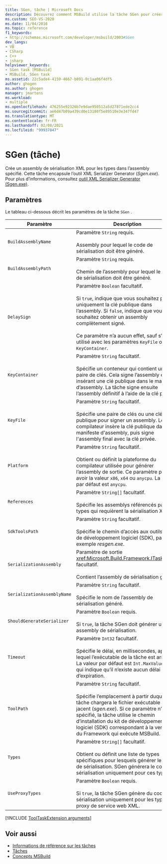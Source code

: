 ```yaml
---
title: SGen, tâche | Microsoft Docs
description: Découvrez comment MSBuild utilise la tâche SGen pour créer un assembly de sérialisation XML pour les types, en encapsulant l’outil XML Serializer Generator Sgen.exe.
ms.custom: SEO-VS-2020
ms.date: 11/04/2016
ms.topic: reference
f1_keywords:
- http://schemas.microsoft.com/developer/msbuild/2003#SGen
dev_langs:
- VB
- CSharp
- C++
- jsharp
helpviewer_keywords:
- SGen task [MSBuild]
- MSBuild, SGen task
ms.assetid: 22c5ade4-4159-4667-b891-0c1aa06f4df5
author: ghogen
ms.author: ghogen
manager: jmartens
ms.workload:
- multiple
ms.openlocfilehash: 476255e92326b7e9dae950512a5d27871ede2cc4
ms.sourcegitcommit: ae6d47b09a439cd0e13180f5e89510e3e347fd47
ms.translationtype: MT
ms.contentlocale: fr-FR
ms.lasthandoff: 02/08/2021
ms.locfileid: "99937847"
---
```

# <a name="sgen-task"></a>SGen (tâche)

Crée un assembly de sérialisation XML pour les types dans l’assembly spécifié. Cette tâche encapsule l’outil XML Serializer Generator (*Sgen.exe*). Pour plus d’informations, consultez [outil XML Serializer Generator (Sgen.exe)](/dotnet/framework/serialization/xml-serializer-generator-tool-sgen-exe).

## <a name="parameters"></a>Paramètres

 Le tableau ci-dessous décrit les paramètres de la tâche `SGen` .

| Paramètre | Description |
|-----------------------------| - |
| `BuildAssemblyName` | Paramètre `String` requis.<br /><br /> Assembly pour lequel le code de sérialisation doit être généré. |
| `BuildAssemblyPath` | Paramètre `String` requis.<br /><br /> Chemin de l’assembly pour lequel le code de sérialisation doit être généré. |
| `DelaySign` | Paramètre `Boolean` facultatif.<br /><br /> Si `true`, indique que vous souhaitez placer uniquement la clé publique dans l’assembly. Si `false`, indique que vous souhaitez obtenir un assembly complètement signé.<br /><br /> Ce paramètre n’a aucun effet, sauf s’il est utilisé avec les paramètres `KeyFile` ou `KeyContainer`. |
| `KeyContainer` | Paramètre `String` facultatif.<br /><br /> Spécifie un conteneur qui contient une paire de clés. Cela signe l’assembly en insérant une clé publique dans le manifeste d’assembly. La tâche signe ensuite l’assembly définitif à l’aide de la clé privée. |
| `KeyFile` | Paramètre `String` facultatif.<br /><br /> Spécifie une paire de clés ou une clé publique pour signer un assembly. Le compilateur insère la clé publique dans le manifeste d'assembly, puis signe l'assembly final avec la clé privée. |
| `Platform` | Paramètre `String` facultatif.<br /><br /> Obtient ou définit la plateforme du compilateur utilisée pour générer l’assembly de sortie. Ce paramètre peut avoir la valeur `x86`, `x64` ou `anycpu`. La valeur par défaut est `anycpu`. |
| `References` | Paramètre `String[]` facultatif.<br /><br /> Spécifie les assemblys référencés par les types qui requièrent la sérialisation XML. |
| `SdkToolsPath` | Paramètre `String` facultatif.<br /><br /> Spécifie le chemin d’accès aux outils du kit de développement logiciel (SDK), par exemple *resgen.exe*. |
| `SerializationAssembly` | Paramètre de sortie <xref:Microsoft.Build.Framework.ITaskItem>`[]` facultatif.<br /><br /> Contient l’assembly de sérialisation généré. |
| `SerializationAssemblyName` | Paramètre `String` facultatif.<br /><br /> Spécifie le nom de l’assembly de sérialisation généré. |
| `ShouldGenerateSerializer` | Paramètre `Boolean` requis.<br /><br /> Si `true`, la tâche SGen doit générer un assembly de sérialisation. |
| `Timeout` | Paramètre `Int32` facultatif.<br /><br /> Spécifie le délai, en millisecondes, après lequel l’exécutable de la tâche est arrêté. La valeur par défaut est `Int.MaxValue`, ce qui indique qu’il n’existe aucun délai d’expiration. |
| `ToolPath` | Paramètre `String` facultatif.<br /><br /> Spécifie l’emplacement à partir duquel la tâche chargera le fichier exécutable sous-jacent (*sgen.exe*). Si ce paramètre n’est pas spécifié, la tâche utilise le chemin d’installation du kit de développement logiciel (SDK) correspondant à la version du Framework qui exécute MSBuild. |
| `Types` | Paramètre `String[]` facultatif.<br /><br /> Obtient ou définit une liste de types spécifiques pour lesquels générer le code de sérialisation. SGen générera le code de sérialisation uniquement pour ces types. |
| `UseProxyTypes` | Paramètre `Boolean` requis.<br /><br /> Si `true`, la tâche SGen génère du code de sérialisation uniquement pour les types de proxy de service web XML. |

[!INCLUDE [ToolTaskExtension arguments](includes/tooltaskextension-base-params.md)]

## <a name="see-also"></a>Voir aussi

- [Informations de référence sur les tâches](../msbuild/msbuild-task-reference.md)
- [Tâches](../msbuild/msbuild-tasks.md)
- [Concepts MSBuild](../msbuild/msbuild-concepts.md)
